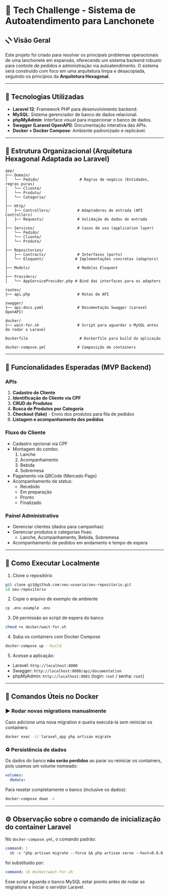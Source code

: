# 🍔 Tech Challenge - Sistema de Autoatendimento para Lanchonete

## 🮩 Visão Geral
Este projeto foi criado para resolver os principais problemas operacionais de uma lanchonete em expansão, oferecendo um sistema backend robusto para controle de pedidos e administração via autoatendimento. O sistema será construído com foco em uma arquitetura limpa e desacoplada, seguindo os princípios da **Arquitetura Hexagonal**.

---

## 🧪 Tecnologias Utilizadas

- **Laravel 12**: Framework PHP para desenvolvimento backend.
- **MySQL**: Sistema gerenciador de banco de dados relacional.
- **phpMyAdmin**: Interface visual para inspecionar o banco de dados.
- **Swagger (Laravel OpenAPI)**: Documentação interativa das APIs.
- **Docker + Docker Compose**: Ambiente padronizado e replicável.

---

## 📁 Estrutura Organizacional (Arquitetura Hexagonal Adaptada ao Laravel)

```
app/
├── Domain/
│   └── Pedido/                  # Regras de negócio (Entidades, regras puras)
│   └── Cliente/
│   └── Produto/
│   └── Categoria/
│
├── Http/
│   ├── Controllers/            # Adaptadores de entrada (API Controllers)
│   ├── Requests/               # Validação de dados de entrada
│
├── Services/                   # Casos de uso (application layer)
│   └── Pedido/
│   └── Cliente/
│   └── Produto/
│
├── Repositories/
│   ├── Contracts/              # Interfaces (ports)
│   └── Eloquent/              # Implementações concretas (adapters)
│
├── Models/                     # Modelos Eloquent
│
├── Providers/
│   └── AppServiceProvider.php # Bind das interfaces para os adapters

routes/
├── api.php                     # Rotas da API

swagger/
├── api-docs.yaml               # Documentação Swagger (Laravel OpenAPI)

docker/
├── wait-for.sh                 # Script para aguardar o MySQL antes de rodar o Laravel

Dockerfile                       # Dockerfile para build da aplicação

docker-compose.yml              # Composição de containers
```

---

## 🔧 Funcionalidades Esperadas (MVP Backend)

### APIs

1. **Cadastro do Cliente**
2. **Identificação do Cliente via CPF**
3. **CRUD de Produtos**
4. **Busca de Produtos por Categoria**
5. **Checkout (fake)** - Envio dos produtos para fila de pedidos
6. **Listagem e acompanhamento dos pedidos**

### Fluxo do Cliente
- Cadastro opcional via CPF
- Montagem do combo:
    1. Lanche
    2. Acompanhamento
    3. Bebida
    4. Sobremesa
- Pagamento via QRCode (Mercado Pago)
- Acompanhamento de status:
    - Recebido
    - Em preparação
    - Pronto
    - Finalizado

### Painel Administrativo
- Gerenciar clientes (dados para campanhas)
- Gerenciar produtos e categorias fixas:
    - Lanche, Acompanhamento, Bebida, Sobremesa
- Acompanhamento de pedidos em andamento e tempo de espera

---

## 🚀 Como Executar Localmente

1. Clone o repositório
```bash
git clone git@github.com:seu-usuario/seu-repositorio.git
cd seu-repositorio
```

2. Copie o arquivo de exemplo de ambiente
```bash
cp .env.example .env
```

3. Dê permissão ao script de espera do banco
```bash
chmod +x docker/wait-for.sh
```

4. Suba os containers com Docker Compose
```bash
docker-compose up --build
```

5. Acesse a aplicação:
- Laravel: `http://localhost:8000`
- Swagger: `http://localhost:8000/api/documentation`
- phpMyAdmin: `http://localhost:8081` (login: `root` / senha: `root`)

---

## 📌 Comandos Úteis no Docker

### ▶️ Rodar novas migrations manualmente
Caso adicione uma nova migration e queira executá-la sem reiniciar os containers:
```bash
docker exec -it laravel_app php artisan migrate
```

### ♻️ Persistência de dados
Os dados do banco **não serão perdidos** ao parar ou reiniciar os containers, pois usamos um volume nomeado:
```yaml
volumes:
  dbdata:
```
Para resetar completamente o banco (inclusive os dados):
```bash
docker-compose down -v
```

---

## ⚙️ Observação sobre o comando de inicialização do container Laravel

No `docker-compose.yml`, o comando padrão:
```yaml
command: |
  sh -c "php artisan migrate --force && php artisan serve --host=0.0.0.0 --port=8000"
```
foi substituído por:
```yaml
command: sh docker/wait-for.sh
```
Esse script aguarda o banco MySQL estar pronto antes de rodar as migrations e iniciar o servidor Laravel.

